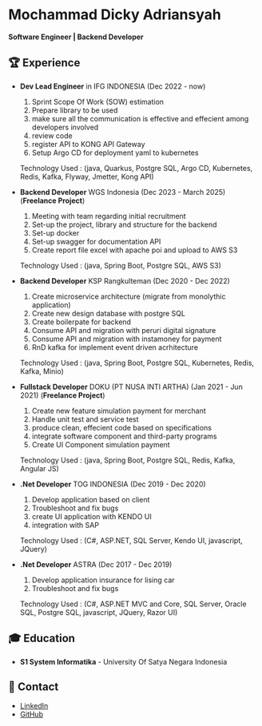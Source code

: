 # Mochammad Dicky Adriansyah
**Software Engineer | Backend Developer**

## 🏆 Experience
- **Dev Lead Engineer** in IFG INDONESIA (Dec 2022 - now)
  1. Sprint Scope Of Work (SOW) estimation
  2. Prepare library to be used
  3. make sure all the communication is effective and effecient among developers involved
  4. review code
  5. register API to KONG API Gateway
  6. Setup Argo CD for deployment yaml to kubernetes

  Technology Used : (java, Quarkus, Postgre SQL, Argo CD, Kubernetes, Redis, Kafka, Flyway, Jmetter, Kong API)
  
- **Backend Developer** WGS Indonesia (Dec 2023 - March 2025) (**Freelance Project**)
  1. Meeting with team regarding initial recruitment
  2. Set-up the project, library and structure for the backend
  3. Set-up docker
  4. Set-up swagger for documentation API
  5. Create report file excel with apache poi and upload to AWS S3

  Technology Used : (java, Spring Boot, Postgre SQL, AWS S3)

- **Backend Developer** KSP Rangkulteman (Dec 2020 - Dec 2022)
  1. Create microservice architecture (migrate from monolythic application)
  2. Create new design database with postgre SQL
  3. Create boilerpate for backend
  4. Consume API and migration with peruri digital signature
  5. Consume API and migration with instamoney for payment
  6. RnD kafka for implement event driven acrhitecture

  Technology Used : (java, Spring Boot, Postgre SQL, Kubernetes, Redis, Kafka, Minio)

- **Fullstack Developer** DOKU (PT NUSA INTI ARTHA) (Jan 2021 - Jun 2021) (**Freelance Project**)
  1. Create new feature simulation payment for merchant
  2. Handle unit test and service test
  3. produce clean, effecient code based on specifications
  4. integrate software component and third-party programs
  5. Create UI Component simulation payment

  Technology Used : (java, Spring Boot, Postgre SQL, Redis, Kafka, Angular JS)

- **.Net Developer** TOG INDONESIA (Dec 2019 - Dec 2020)
  1. Develop application based on client
  2. Troubleshoot and fix bugs
  3. create UI application with KENDO UI
  4. integration with SAP

  Technology Used : (C#, ASP.NET, SQL Server, Kendo UI, javascript, JQuery)

- **.Net Developer** ASTRA (Dec 2017 - Dec 2019)
  1. Develop application insurance for lising car 
  2. Troubleshoot and fix bugs

  Technology Used : (C#, ASP.NET MVC and Core, SQL Server, Oracle SQL, Postgre SQL,  javascript, JQuery, Razor UI)

## 🎓 Education
- **S1 System Informatika** - University Of Satya Negara Indonesia

## 🔗 Contact
- [LinkedIn](https://www.linkedin.com/in/muhammad-dicky-804591163/)
- [GitHub](https://github.com/adriansyahdicky)
